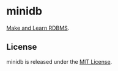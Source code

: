 # minidb

[Make and Learn RDBMS](https://speakerdeck.com/yui_knk/make-and-learn-rdbms).

## License

minidb is released under the [MIT License](https://opensource.org/licenses/MIT).
